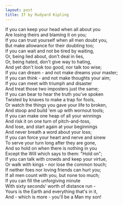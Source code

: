 ```yaml
---
layout: post
title: If by Rudyard Kipling
---
```

If you can keep your head when all about you <br>
Are losing theirs and blaming it on you; <br>
If you can trust yourself when all men doubt you, <br>
But make allowance for their doubting too; <br>
If you can wait and not be tired by waiting, <br>
Or, being lied about, don't deal in lies, <br>
Or, being hated, don't give way to hating, <br>
And yet don't look too good, nor talk too wise; <br>
If you can dream - and not make dreams your master; <br>
If you can think - and not make thoughts your aim; <br>
If you can meet with triumph and disaster <br>
And treat those two imposters just the same; <br>
If you can bear to hear the truth you've spoken <br>
Twisted by knaves to make a trap for fools, <br>
Or watch the things you gave your life to broken, <br>
And stoop and build 'em up with wornout tools; <br>
If you can make one heap of all your winnings <br>
And risk it on one turn of pitch-and-toss, <br>
And lose, and start again at your beginnings <br>
And never breath a word about your loss; <br>
If you can force your heart and nerve and sinew <br>
To serve your turn long after they are gone, <br>
And so hold on when there is nothing in you <br>
Except the Will which says to them: "Hold on"; <br>
If you can talk with crowds and keep your virtue, <br>
Or walk with kings - nor lose the common touch; <br>
If neither foes nor loving friends can hurt you; <br>
If all men count with you, but none too much; <br>
If you can fill the unforgiving minute <br>
With sixty seconds' worth of distance run - <br>
Yours is the Earth and everything that's in it, <br>
And - which is more - you'll be a Man my son! <br>
